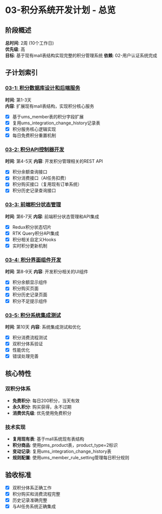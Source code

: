 # 03-积分系统开发计划 - 总览

## 阶段概述
**总时间**: 2周 (10个工作日)  
**优先级**: 高  
**目标**: 基于现有mall表结构实现完整的积分管理系统
**依赖**: 02-用户认证系统完成

## 子计划索引

### [03-1: 积分数据库设计和后端服务](./03-1-积分数据库设计和后端服务.md)
**时间**: 第1-3天  
**内容**: 扩展现有mall表结构，实现积分核心服务
- [x] 基于ums_member表的积分字段扩展
- [x] 复用ums_integration_change_history记录表
- [x] 积分服务核心逻辑实现
- [x] 每日免费积分重置机制

### [03-2: 积分API控制器开发](./03-2-积分API控制器开发.md)  
**时间**: 第4-5天
**内容**: 开发积分管理相关的REST API
- [x] 积分余额查询接口
- [x] 积分消费接口（AI任务扣费）
- [x] 积分购买接口（复用现有订单系统）
- [x] 积分历史记录查询接口

### [03-3: 前端积分状态管理](./03-3-前端积分状态管理.md)
**时间**: 第6-7天
**内容**: 前端积分状态管理和API集成
- [x] Redux积分状态切片
- [x] RTK Query积分API集成
- [x] 积分相关自定义Hooks
- [x] 实时积分更新机制

### [03-4: 积分界面组件开发](./03-4-积分界面组件开发.md)
**时间**: 第8-9天
**内容**: 开发积分相关的UI组件
- [x] 积分余额显示组件
- [x] 积分购买页面
- [x] 积分历史记录页面
- [x] 积分不足提示组件

### [03-5: 积分系统集成测试](./03-5-积分系统集成测试.md)
**时间**: 第10天
**内容**: 系统集成测试和优化
- [x] 积分消费流程测试
- [x] 双积分体系验证
- [x] 性能优化
- [x] 错误处理完善

## 核心特性

### 双积分体系
- **免费积分**: 每日200积分，当天有效
- **永久积分**: 购买获得，永不过期
- **消费优先级**: 优先使用免费积分

### 技术实现  
- **复用现有表**: 基于mall系统现有表结构
- **积分商品**: 使用pms_product表，product_type=2标识
- **变动记录**: 复用ums_integration_change_history表
- **规则配置**: 使用ums_member_rule_setting管理每日积分规则

## 验收标准
- [x] 双积分体系正确工作
- [x] 积分购买和消费流程完整
- [x] 历史记录准确完整
- [x] 与AI任务系统正确集成